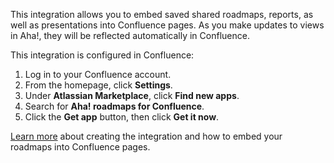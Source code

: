 This integration allows you to embed saved shared roadmaps, reports, as well as presentations into Confluence pages. As you make updates to views in Aha!, they will be reflected automatically in Confluence.

This integration is configured in Confluence:

1. Log in to your Confluence account.
2. From the homepage, click **Settings**.
3. Under **Atlassian Marketplace**, click **Find new apps**.
4. Search for **Aha! roadmaps for Confluence**.
5. Click the **Get app** button, then click **Get it now**.

[Learn more](https://support.aha.io/hc/en-us/articles/360032589312-Integrate-Aha-with-Confluence#h_75cd8401-fdf5-453a-81b2-c8800f578959) about creating the integration and how to embed your roadmaps into Confluence pages.
